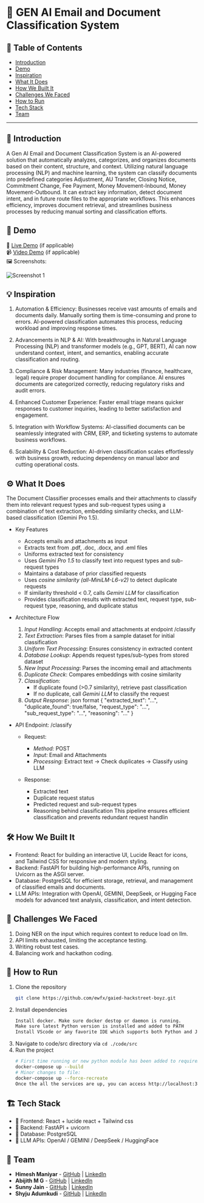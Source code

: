 # 🚀 GEN AI Email and Document Classification System

## 📌 Table of Contents
- [Introduction](#introduction)
- [Demo](#demo)
- [Inspiration](#inspiration)
- [What It Does](#what-it-does)
- [How We Built It](#how-we-built-it)
- [Challenges We Faced](#challenges-we-faced)
- [How to Run](#how-to-run)
- [Tech Stack](#tech-stack)
- [Team](#team)

---

## 🎯 Introduction
A Gen AI Email and Document Classification System is an AI-powered solution that automatically analyzes, categorizes, and organizes documents based on their content, structure, and context. Utilizing natural language processing (NLP) and machine learning, the system can classify documents into predefined categories Adjustment, AU Transfer, Closing Notice, Commitment Change, Fee Payment, Money Movement-Inbound, Money Movement-Outbound. It can extract key information, detect document intent, and in future route files to the appropriate workflows. This enhances efficiency, improves document retrieval, and streamlines business processes by reducing manual sorting and classification efforts.


## 🎥 Demo
🔗 [Live Demo](#) (if applicable)  
📹 [Video Demo](#) (if applicable)  
🖼️ Screenshots:

![Screenshot 1](link-to-image)


## 💡 Inspiration
1. Automation & Efficiency:
Businesses receive vast amounts of emails and documents daily. Manually sorting them is time-consuming and prone to errors. AI-powered classification automates this process, reducing workload and improving response times.

2. Advancements in NLP & AI:
With breakthroughs in Natural Language Processing (NLP) and transformer models (e.g., GPT, BERT), AI can now understand context, intent, and semantics, enabling accurate classification and routing.

3. Compliance & Risk Management:
Many industries (finance, healthcare, legal) require proper document handling for compliance. AI ensures documents are categorized correctly, reducing regulatory risks and audit errors.

4. Enhanced Customer Experience:
Faster email triage means quicker responses to customer inquiries, leading to better satisfaction and engagement.

5. Integration with Workflow Systems:
AI-classified documents can be seamlessly integrated with CRM, ERP, and ticketing systems to automate business workflows.

6. Scalability & Cost Reduction:
AI-driven classification scales effortlessly with business growth, reducing dependency on manual labor and cutting operational costs.


## ⚙️ What It Does
The Document Classifier processes emails and their attachments to classify them into relevant request types and sub-request types using a combination of text extraction, embedding similarity checks, and LLM-based classification (Gemini Pro 1.5). 

* Key Features
   - Accepts emails and attachments as input
   - Extracts text from .pdf, .doc, .docx, and .eml files
   - Uniforms extracted text for consistency
   - Uses *Gemini Pro 1.5* to classify text into request types and sub-request types
   - Maintains a database of prior classified requests
   - Uses *cosine similarity (all-MiniLM-L6-v2)* to detect duplicate requests
   - If similarity threshold < 0.7, calls *Gemini LLM* for classification
   - Provides classification results with extracted text, request type, sub-request type, reasoning, and duplicate status

* Architecture Flow
   1. *Input Handling*: Accepts email and attachments at endpoint /classify
   2. *Text Extraction*: Parses files from a sample dataset for initial classification
   3. *Uniform Text Processing*: Ensures consistency in extracted content
   4. *Database Lookup*: Appends request types/sub-types from stored dataset
   5. *New Input Processing*: Parses the incoming email and attachments
   6. *Duplicate Check*: Compares embeddings with cosine similarity
   7. *Classification*:
      - If duplicate found (>0.7 similarity), retrieve past classification
      - If no duplicate, call *Gemini LLM* to classify the request
   8. *Output Response*: json format
      {
        "extracted_text": "...",
        "duplicate_found": true/false,
        "request_type": "...",
        "sub_request_type": "...",
        "reasoning": "..."
      }

* API Endpoint: /classify
   * Request:
      - *Method:* POST
      - *Input:* Email and Attachments
      - *Processing:* Extract text → Check duplicates → Classify using LLM

   * Response:
      - Extracted text
      - Duplicate request status
      - Predicted request and sub-request types
      - Reasoning behind classification
   This pipeline ensures efficient classification and prevents redundant request handlin


## 🛠️ How We Built It
* Frontend: React for building an interactive UI, Lucide React for icons, and Tailwind CSS for responsive and modern styling.
* Backend: FastAPI for building high-performance APIs, running on Uvicorn as the ASGI server.
* Database: PostgreSQL for efficient storage, retrieval, and management of classified emails and documents.
* LLM APIs: Integration with OpenAI, GEMINI, DeepSeek, or Hugging Face models for advanced text analysis, classification, and intent detection.


## 🚧 Challenges We Faced
1. Doing NER on the input which requires context to reduce load on llm.
2. API limits exhausted, limiting the acceptance testing.
3. Writing robust test cases.
4. Balancing work and hackathon coding.


## 🏃 How to Run
1. Clone the repository  
   ```sh
   git clone https://github.com/ewfx/gaied-hackstreet-boyz.git
   ```
2. Install dependencies  
   ```sh
   Install docker. Make sure docker destop or daemon is running.
   Make sure latest Python version is installed and added to PATH
   Install VScode or any favorite IDE which supports both Python and Javascript libraries. 
   ```
3. Navigate to code/src directory via <code>cd ./code/src</code>
4. Run the project
   ```sh
   # First time running or new python module has been added to requirements
   docker-compose up --build
   # Minor changes to file:
   docker-compose up --force-recreate
   Once the all the services are up, you can access http://localhost:3000/ from your favorite browser to view the landing page
   ```


## 🏗️ Tech Stack
- 🔹 Frontend: React + lucide react + Tailwind css
- 🔹 Backend: FastAPI + uvicorn
- 🔹 Database: PostgreSQL
- 🔹 LLM APIs: OpenAI / GEMINI / DeepSeek / HuggingFace 


## 👥 Team
- **Himesh Maniyar** - [GitHub](https://github.com/Himesh-29) | [LinkedIn](https://www.linkedin.com/in/himesh-maniyar/)
- **Abijith M G** - [GitHub](https://github.com/abijithmg) | [LinkedIn](https://www.linkedin.com/in/abijithmg/)
- **Sunny Jain** - [GitHub](https://github.com/sunny34) | [LinkedIn](https://www.linkedin.com/in/sunny-jain-54630636/)
- **Shyju Adumkudi** - [GitHub](https://github.com/) | [LinkedIn](https://www.linkedin.com/in/shyju-adumkudi-a75413a/)
